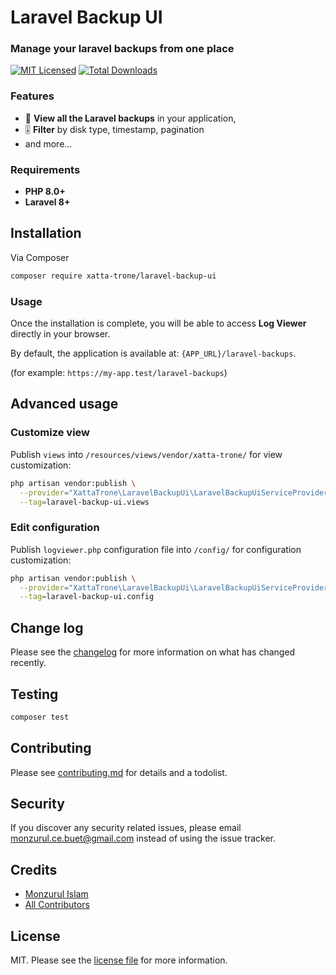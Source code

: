 # Laravel Backup UI

### Manage your laravel backups from one place

[![MIT Licensed](https://img.shields.io/badge/license-MIT-brightgreen.svg?style=flat-square)](LICENSE.md)
[![Total Downloads](https://img.shields.io/packagist/dt/xatta-trone/laravel-backup-ui.svg?style=flat-square)](https://packagist.org/packages/xatta-trone/laravel-backup-ui)


### Features

- 📂 **View all the Laravel backups** in your application,
- 🎚 **Filter** by disk type, timestamp, pagination
- and more...


### Requirements

- **PHP 8.0+**
- **Laravel 8+**

## Installation

Via Composer

```bash
composer require xatta-trone/laravel-backup-ui
```

### Usage

Once the installation is complete, you will be able to access **Log Viewer** directly in your browser.

By default, the application is available at: `{APP_URL}/laravel-backups`.

(for example: `https://my-app.test/laravel-backups`)

## Advanced usage
### Customize view
Publish `views` into `/resources/views/vendor/xatta-trone/` for view customization:

```bash
php artisan vendor:publish \
  --provider="XattaTrone\LaravelBackupUi\LaravelBackupUiServiceProvider" \
  --tag=laravel-backup-ui.views
``` 

### Edit configuration
Publish `logviewer.php` configuration file into `/config/` for configuration customization:

```bash
php artisan vendor:publish \
  --provider="XattaTrone\LaravelBackupUi\LaravelBackupUiServiceProvider" \
  --tag=laravel-backup-ui.config
``` 

## Change log

Please see the [changelog](changelog.md) for more information on what has changed recently.

## Testing

```bash
composer test
```

## Contributing

Please see [contributing.md](contributing.md) for details and a todolist.

## Security

If you discover any security related issues, please email monzurul.ce.buet@gmail.com instead of using the issue tracker.

## Credits

- [Monzurul Islam][link-author]
- [All Contributors][link-contributors]

## License

MIT. Please see the [license file](license.md) for more information.

[ico-version]: https://img.shields.io/packagist/v/xatta-trone/laravel-backup-ui.svg?style=flat-square
[ico-downloads]: https://img.shields.io/packagist/dt/xatta-trone/laravel-backup-ui.svg?style=flat-square
[ico-travis]: https://img.shields.io/travis/xatta-trone/laravel-backup-ui/master.svg?style=flat-square
[ico-styleci]: https://styleci.io/repos/12345678/shield

[link-packagist]: https://packagist.org/packages/xatta-trone/laravel-backup-ui
[link-downloads]: https://packagist.org/packages/xatta-trone/laravel-backup-ui
[link-travis]: https://travis-ci.org/xatta-trone/laravel-backup-ui
[link-author]: https://github.com/xatta-trone
[link-contributors]: ../../contributors
